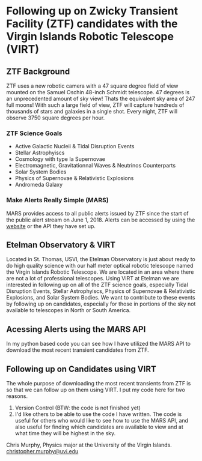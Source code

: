 # Following up on Zwicky Transient Facility (ZTF) candidates with the Virgin Islands Robotic Telescope (VIRT)

## ZTF Background

ZTF uses a new robotic camera with a 47 square degree field of view mounted on the Samuel Oschin 48-inch Schmidt telescope. 47 degrees is an unprecedented amount of sky view! Thats the equivalent sky area of 247 full moons! With such a large field of view, ZTF will capture hundreds of thousands of stars and galaxies in a single shot. Every night, ZTF will observe 3750 square degrees per hour.

### ZTF Science Goals
+ Active Galactic Nucleii & Tidal Disruption Events
+ Stellar Astrophyiscs
+ Cosmology with type Ia Supernovae
+ Electromagnetic, Gravitationnal Waves & Neutrinos Counterparts
+ Solar System Bodies
+ Physics of Supernovae & Relativistic Explosions 
+ Andromeda Galaxy

### Make Alerts Really Simple (MARS)
MARS provides access to all public alerts issued by ZTF since the start of the public alert stream on June 1, 2018. Alerts can be accessed by using the [website](https://mars.lco.global/) or the API they have set up.

## Etelman Observatory & VIRT
Located in St. Thomas, USVI, the Etelman Observatory is just about ready to do high quality science with our half meter optical robotic telescope named the Virgin Islands Robotic Telescope. We are located in an area where there are not a lot of professional telescopes. 
Using VIRT at Etelman we are interested in following up on all of the ZTF science goals, especially Tidal Disruption Events, Stellar Astrophyiscs, Physics of Supernovae & Relativistic Explosions, and Solar System Bodies. We want to contribute to these events by following up on candidates, especially for those in portions of the sky not available to telescopes in North or South America. 


## Acessing Alerts using the MARS API 
In my python based code you can see how I have utilized the MARS API to download the most recent transient candidates from ZTF.

## Following up on Candidates using VIRT
The whole purpose of downloading the most recent transients from ZTF is so that we can follow up on them using VIRT. I put my code here for two reasons.
1. Version Control (BTW: the code is not finished yet)
2. I'd like others to be able to use the code I have written. The code is useful for others who would like to see how to use the MARS API, and also useful for finding which candidates are available to view and at what time they will be highest in the sky.



Chris Murphy, Physics major at the University of the Virgin Islands.
christopher.murphy@uvi.edu